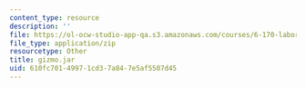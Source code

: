```yaml
---
content_type: resource
description: ''
file: https://ol-ocw-studio-app-qa.s3.amazonaws.com/courses/6-170-laboratory-in-software-engineering-fall-2005/610fc70149971cd37a847e5af5507d45_gizmo.jar
file_type: application/zip
resourcetype: Other
title: gizmo.jar
uid: 610fc701-4997-1cd3-7a84-7e5af5507d45
---
```

